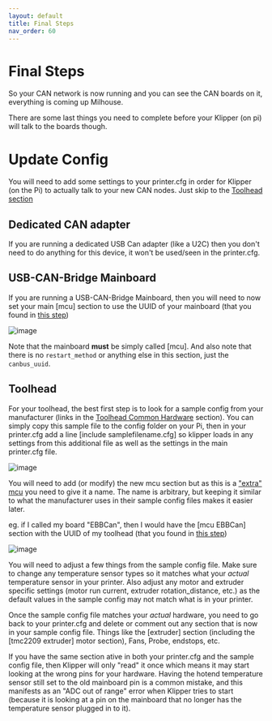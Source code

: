 ```yaml
---
layout: default 
title: Final Steps
nav_order: 60
---
```


# Final Steps

So your CAN network is now running and you can see the CAN boards on it, everything is coming up Milhouse.

There are some last things you need to complete before your Klipper (on pi) will talk to the boards though.

# Update Config

You will need to add some settings to your printer.cfg in order for Klipper (on the Pi) to actually talk to your new CAN nodes. Just skip to the [Toolhead section](#toolhead)

## Dedicated CAN adapter

If you are running a dedicated USB Can adapter (like a U2C) then you don't need to do anything for this device, it won't be used/seen in the printer.cfg. 

## USB-CAN-Bridge Mainboard

If you are running a USB-CAN-Bridge Mainboard, then you will need to now set your main [mcu] section to use the UUID of your mainboard (that you found in [this step](./mainboard_flashing#klipper-is-now-installed))

![image](https://github.com/Esoterical/voron_canbus/assets/124253477/11040725-aa0f-4f98-bb8d-df4420320096)


Note that the mainboard **must** be simply called [mcu]. And also note that there is no `restart_method` or anything else in this section, just the `canbus_uuid`.

## Toolhead

For your toolhead, the best first step is to look for a sample config from your manufacturer (links in the [Toolhead Common Hardware](./toolhead_flashing/common_hardware) section). You can simply copy this sample file to the config folder on your Pi, then in your printer.cfg add a line [include samplefilename.cfg] so klipper loads in any settings from this additional file as well as the settings in the main printer.cfg file.

![image](https://github.com/user-attachments/assets/6f322043-b750-48d2-a4fb-25c6e2bed6ee)

You will need to add (or modify) the new mcu section but as this is a ["extra" mcu](https://www.klipper3d.org/Config_Reference.html#mcu-my_extra_mcu) you need to give it a name. The name is arbitrary, but keeping it similar to what the manufacturer uses in their sample config files makes it easier later.

eg. if I called my board "EBBCan", then I would have the [mcu EBBCan] section with the UUID of my toolhead (that you found in [this step](./toolhead_flashing#klipper-is-now-installed))

![image](https://github.com/Esoterical/voron_canbus/assets/124253477/4f3d2478-490b-41d9-8ee1-322d4a7f8117)

You will need to adjust a few things from the sample config file. Make sure to change any temperature sensor types so it matches what your *actual* temperature sensor in your printer. Also adjust any motor and extruder specific settings (motor run current, extruder rotation_distance, etc.) as the default values in the sample config may not match what is in your printer.

Once the sample config file matches your *actual* hardware, you need to go back to your printer.cfg and delete or comment out any section that is now in your sample config file. Things like the [extruder] section (including the [tmc2209 extruder] motor section), Fans, Probe, endstops, etc.

If you have the same section ative in both your printer.cfg and the sample config file, then Klipper will only "read" it once which means it may start looking at the wrong pins for your hardware. Having the hotend temperature sensor still set to the old mainboard pin is a common mistake, and this manifests as an "ADC out of range" error when Klipper tries to start (because it is looking at a pin on the mainboard that no longer has the temperature sensor plugged in to it).



